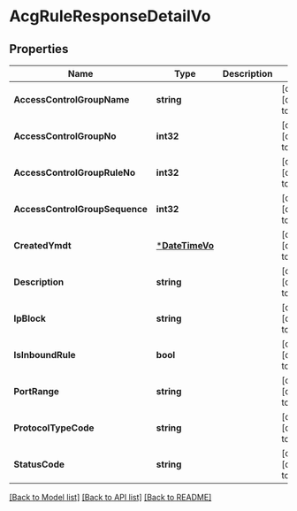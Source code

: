 # AcgRuleResponseDetailVo

## Properties
Name | Type | Description | Notes
------------ | ------------- | ------------- | -------------
**AccessControlGroupName** | **string** |  | [optional] [default to null]
**AccessControlGroupNo** | **int32** |  | [optional] [default to null]
**AccessControlGroupRuleNo** | **int32** |  | [optional] [default to null]
**AccessControlGroupSequence** | **int32** |  | [optional] [default to null]
**CreatedYmdt** | [***DateTimeVo**](DateTimeVo.md) |  | [optional] [default to null]
**Description** | **string** |  | [optional] [default to null]
**IpBlock** | **string** |  | [optional] [default to null]
**IsInboundRule** | **bool** |  | [optional] [default to null]
**PortRange** | **string** |  | [optional] [default to null]
**ProtocolTypeCode** | **string** |  | [optional] [default to null]
**StatusCode** | **string** |  | [optional] [default to null]

[[Back to Model list]](../README.md#documentation-for-models) [[Back to API list]](../README.md#documentation-for-api-endpoints) [[Back to README]](../README.md)



